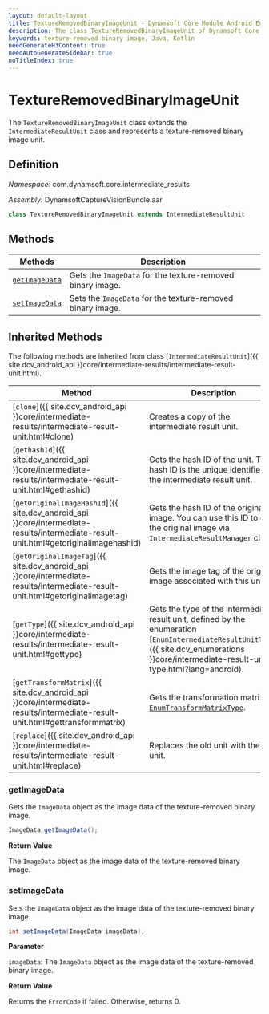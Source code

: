 ```yaml
---
layout: default-layout
title: TextureRemovedBinaryImageUnit - Dynamsoft Core Module Android Edition API Reference
description: The class TextureRemovedBinaryImageUnit of Dynamsoft Core Module represents a unit that contains a texture-removed binary image.
keywords: texture-removed binary image, Java, Kotlin
needGenerateH3Content: true
needAutoGenerateSidebar: true
noTitleIndex: true
---
```


# TextureRemovedBinaryImageUnit

The `TextureRemovedBinaryImageUnit` class extends the `IntermediateResultUnit` class and represents a texture-removed binary image unit.

## Definition

*Namespace:* com.dynamsoft.core.intermediate_results

*Assembly:* DynamsoftCaptureVisionBundle.aar

```java
class TextureRemovedBinaryImageUnit extends IntermediateResultUnit
```

## Methods

| Methods | Description |
| ------- | ----------- |
| [`getImageData`](#getimagedata) | Gets the `ImageData` for the texture-removed binary image. |
| [`setImageData`](#setimagedata) | Sets the `ImageData` for the texture-removed binary image. |

## Inherited Methods

The following methods are inherited from class [`IntermediateResultUnit`]({{ site.dcv_android_api }}core/intermediate-results/intermediate-result-unit.html).

| Method | Description |
|------- |-------------|
| [`clone`]({{ site.dcv_android_api }}core/intermediate-results/intermediate-result-unit.html#clone) | Creates a copy of the intermediate result unit. |
| [`gethashId`]({{ site.dcv_android_api }}core/intermediate-results/intermediate-result-unit.html#gethashid) | Gets the hash ID of the unit. The hash ID is the unique identifier for the intermediate result unit. |
| [`getOriginalImageHashId`]({{ site.dcv_android_api }}core/intermediate-results/intermediate-result-unit.html#getoriginalimagehashid) | Gets the hash ID of the original image. You can use this ID to get the original image via `IntermediateResultManager` class. |
| [`getOriginalImageTag`]({{ site.dcv_android_api }}core/intermediate-results/intermediate-result-unit.html#getoriginalimagetag) | Gets the image tag of the original image associated with this unit. |
| [`getType`]({{ site.dcv_android_api }}core/intermediate-results/intermediate-result-unit.html#gettype) | Gets the type of the intermediate result unit, defined by the enumeration [`EnumIntermediateResultUnitType`]({{ site.dcv_enumerations }}core/intermediate-result-unit-type.html?lang=android). |
| [`getTransformMatrix`]({{ site.dcv_android_api }}core/intermediate-results/intermediate-result-unit.html#gettransformmatrix) | Gets the transformation matrix via [`EnumTransformMatrixType`]({{site.dcv_enumerations}}/core/transform-matrix-type.html). |
| [`replace`]({{ site.dcv_android_api }}core/intermediate-results/intermediate-result-unit.html#replace) | Replaces the old unit with the new unit. |

### getImageData

Gets the `ImageData` object as the image data of the texture-removed binary image.

```java
ImageData getImageData();
```

**Return Value**

The `ImageData` object as the image data of the texture-removed binary  image.

### setImageData

Sets the `ImageData` object as the image data of the texture-removed binary image.

```java
int setImageData(ImageData imageData);
```

**Parameter**

`imageData`: The `ImageData` object as the image data of the texture-removed binary image.

**Return Value**

Returns the `ErrorCode` if failed. Otherwise, returns 0.
